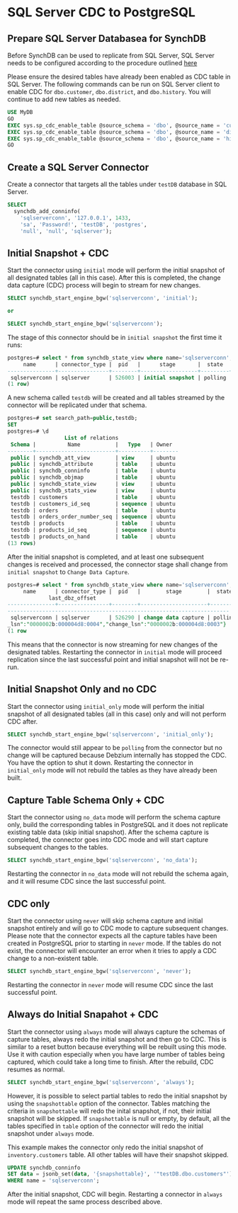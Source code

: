 # SQL Server CDC to PostgreSQL

## Prepare SQL Server Databasea for SynchDB

Before SynchDB can be used to replicate from SQL Server, SQL Server needs to be configured according to the procedure outlined [here](https://docs.synchdb.com/getting-started/remote_database_setups/)

Please ensure the desired tables have already been enabled as CDC table in SQL Server. The following commands can be run on SQL Server client to enable CDC for `dbo.customer`, `dbo.district`, and `dbo.history`. You will continue to add new tables as needed.

```sql
USE MyDB
GO
EXEC sys.sp_cdc_enable_table @source_schema = 'dbo', @source_name = 'customer', @role_name = NULL, @supports_net_changes = 0;
EXEC sys.sp_cdc_enable_table @source_schema = 'dbo', @source_name = 'district', @role_name = NULL, @supports_net_changes = 0;
EXEC sys.sp_cdc_enable_table @source_schema = 'dbo', @source_name = 'history', @role_name = NULL, @supports_net_changes = 0;
GO
```

## Create a SQL Server Connector

Create a connector that targets all the tables under `testDB` database in SQL Server.
```sql
SELECT 
  synchdb_add_conninfo(
    'sqlserverconn', '127.0.0.1', 1433, 
    'sa', 'Password!', 'testDB', 'postgres', 
    'null', 'null', 'sqlserver');
```

## Initial Snapshot + CDC

Start the connector using `initial` mode will perform the initial snapshot of all designated tables (all in this case). After this is completed, the change data capture (CDC) process will begin to stream for new changes.

```sql
SELECT synchdb_start_engine_bgw('sqlserverconn', 'initial');

or 

SELECT synchdb_start_engine_bgw('sqlserverconn');
```

The stage of this connector should be in `initial snapshot` the first time it runs:
```sql
postgres=# select * from synchdb_state_view where name='sqlserverconn';
     name      | connector_type |  pid   |      stage       |  state  |   err    |       last_dbz_offset
---------------+----------------+--------+------------------+---------+----------+-----------------------------
 sqlserverconn | sqlserver      | 526003 | initial snapshot | polling | no error | offset file not flushed yet
(1 row)


```

A new schema called `testdb` will be created and all tables streamed by the connector will be replicated under that schema.
```sql
postgres=# set search_path=public,testdb;
SET
postgres=# \d
                  List of relations
 Schema |          Name           |   Type   | Owner
--------+-------------------------+----------+--------
 public | synchdb_att_view        | view     | ubuntu
 public | synchdb_attribute       | table    | ubuntu
 public | synchdb_conninfo        | table    | ubuntu
 public | synchdb_objmap          | table    | ubuntu
 public | synchdb_state_view      | view     | ubuntu
 public | synchdb_stats_view      | view     | ubuntu
 testdb | customers               | table    | ubuntu
 testdb | customers_id_seq        | sequence | ubuntu
 testdb | orders                  | table    | ubuntu
 testdb | orders_order_number_seq | sequence | ubuntu
 testdb | products                | table    | ubuntu
 testdb | products_id_seq         | sequence | ubuntu
 testdb | products_on_hand        | table    | ubuntu
(13 rows)

```

After the initial snapshot is completed, and at least one subsequent changes is received and processed, the connector stage shall change from `initial snapshot` to `Change Data Capture`.
```sql
postgres=# select * from synchdb_state_view where name='sqlserverconn';
     name      | connector_type |  pid   |        stage        |  state  |   err    |
             last_dbz_offset
---------------+----------------+--------+---------------------+---------+----------+-----------------------------
----------------------------------------------------------------------
 sqlserverconn | sqlserver      | 526290 | change data capture | polling | no error | {"event_serial_no":1,"commit
_lsn":"0000002b:000004d8:0004","change_lsn":"0000002b:000004d8:0003"}
(1 row

```

This means that the connector is now streaming for new changes of the designated tables. Restarting the connector in `initial` mode will proceed replication since the last successful point and initial snapshot will not be re-run.

## Initial Snapshot Only and no CDC

Start the connector using `initial_only` mode will perform the initial snapshot of all designated tables (all in this case) only and will not perform CDC after.

```sql
SELECT synchdb_start_engine_bgw('sqlserverconn', 'initial_only');

```

The connector would still appear to be `polling` from the connector but no change will be captured because Debzium internally has stopped the CDC. You have the option to shut it down. Restarting the connector in `initial_only` mode will not rebuild the tables as they have already been built.


## Capture Table Schema Only + CDC

Start the connector using `no_data` mode will perform the schema capture only, build the corresponding tables in PostgreSQL and it does not replicate existing table data (skip initial snapshot). After the schema capture is completed, the connector goes into CDC mode and will start capture subsequent changes to the tables.

```sql
SELECT synchdb_start_engine_bgw('sqlserverconn', 'no_data');

```

Restarting the connector in `no_data` mode will not rebuild the schema again, and it will resume CDC since the last successful point.

## CDC only

Start the connector using `never` will skip schema capture and initial snapshot entirely and will go to CDC mode to capture subsequent changes. Please note that the connector expects all the capture tables have been created in PostgreSQL prior to starting in `never` mode. If the tables do not exist, the connector will encounter an error when it tries to apply a CDC change to a non-existent table.

```sql
SELECT synchdb_start_engine_bgw('sqlserverconn', 'never');

```

Restarting the connector in `never` mode will resume CDC since the last successful point.

## Always do Initial Snapahot + CDC

Start the connector using `always` mode will always capture the schemas of capture tables, always redo the initial snapshot and then go to CDC. This is similar to a reset button because everything will be rebuilt using this mode. Use it with caution especially when you have large number of tables being captured, which could take a long time to finish. After the rebuild, CDC resumes as normal.

```sql
SELECT synchdb_start_engine_bgw('sqlserverconn', 'always');

```

However, it is possible to select partial tables to redo the initial snapshot by using the `snapshottable` option of the connector. Tables matching the criteria in `snapshottable` will redo the inital snapshot, if not, their initial snapshot will be skipped. If `snapshottable` is null or empty, by default, all the tables specified in `table` option of the connector will redo the initial snapshot under `always` mode.

This example makes the connector only redo the initial snapshot of `inventory.customers` table. All other tables will have their snapshot skipped.
```sql
UPDATE synchdb_conninfo 
SET data = jsonb_set(data, '{snapshottable}', '"testDB.dbo.customers"') 
WHERE name = 'sqlserverconn';
```

After the initial snapshot, CDC will begin. Restarting a connector in `always` mode will repeat the same process described above.
